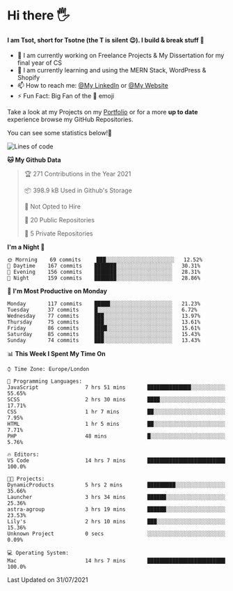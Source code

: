 # Hi there :raised_hand_with_fingers_splayed:
#### I am Tsot, short for Tsotne (the T is silent :wink:). I build & break stuff :space_invader:
- :telescope: I am currently working on Freelance Projects & My Dissertation for my final year of CS
- :seedling: I am currently learning and using the MERN Stack, WordPress & Shopify
- :mailbox: How to reach me: [@My LinkedIn](https://www.linkedin.com/in/tsotne-gvadzabia/) or [@My Website](https://tsotnegvadzabia.me/contact)
- :zap: Fun Fact: Big Fan of the :space_invader: emoji

Take a look at my Projects on my [Portfolio](https://tsotnegvadzabia.me/) or for a more **up to date** experience browse my GitHub Repositories.

You can see some statistics below!:space_invader:
<!--START_SECTION:waka-->
![Lines of code](https://img.shields.io/badge/From%20Hello%20World%20I%27ve%20Written-3.5%20million%20lines%20of%20code-blue)

**🐱 My Github Data** 

> 🏆 271 Contributions in the Year 2021
 > 
> 📦 398.9 kB Used in Github's Storage 
 > 
> 🚫 Not Opted to Hire
 > 
> 📜 20 Public Repositories 
 > 
> 🔑 5 Private Repositories  
 > 
**I'm a Night 🦉** 

```text
🌞 Morning    69 commits     ███░░░░░░░░░░░░░░░░░░░░░░   12.52% 
🌆 Daytime    167 commits    ███████░░░░░░░░░░░░░░░░░░   30.31% 
🌃 Evening    156 commits    ███████░░░░░░░░░░░░░░░░░░   28.31% 
🌙 Night      159 commits    ███████░░░░░░░░░░░░░░░░░░   28.86%

```
📅 **I'm Most Productive on Monday** 

```text
Monday       117 commits    █████░░░░░░░░░░░░░░░░░░░░   21.23% 
Tuesday      37 commits     █░░░░░░░░░░░░░░░░░░░░░░░░   6.72% 
Wednesday    77 commits     ███░░░░░░░░░░░░░░░░░░░░░░   13.97% 
Thursday     75 commits     ███░░░░░░░░░░░░░░░░░░░░░░   13.61% 
Friday       86 commits     ████░░░░░░░░░░░░░░░░░░░░░   15.61% 
Saturday     85 commits     ███░░░░░░░░░░░░░░░░░░░░░░   15.43% 
Sunday       74 commits     ███░░░░░░░░░░░░░░░░░░░░░░   13.43%

```


📊 **This Week I Spent My Time On** 

```text
⌚︎ Time Zone: Europe/London

💬 Programming Languages: 
JavaScript               7 hrs 51 mins       ██████████████░░░░░░░░░░░   55.65% 
SCSS                     2 hrs 30 mins       ████░░░░░░░░░░░░░░░░░░░░░   17.71% 
CSS                      1 hr 7 mins         ██░░░░░░░░░░░░░░░░░░░░░░░   7.95% 
HTML                     1 hr 5 mins         ██░░░░░░░░░░░░░░░░░░░░░░░   7.71% 
PHP                      48 mins             █░░░░░░░░░░░░░░░░░░░░░░░░   5.76%

🔥 Editors: 
VS Code                  14 hrs 7 mins       █████████████████████████   100.0%

🐱‍💻 Projects: 
DynamicProducts          5 hrs 2 mins        █████████░░░░░░░░░░░░░░░░   35.66% 
Launcher                 3 hrs 34 mins       ██████░░░░░░░░░░░░░░░░░░░   25.36% 
astra-agroup             3 hrs 19 mins       ██████░░░░░░░░░░░░░░░░░░░   23.53% 
Lily's                   2 hrs 10 mins       ███░░░░░░░░░░░░░░░░░░░░░░   15.36% 
Unknown Project          0 secs              ░░░░░░░░░░░░░░░░░░░░░░░░░   0.09%

💻 Operating System: 
Mac                      14 hrs 7 mins       █████████████████████████   100.0%

```


 Last Updated on 31/07/2021
<!--END_SECTION:waka-->
